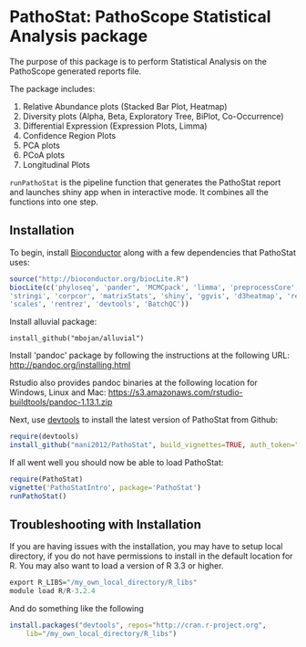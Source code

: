 PathoStat: PathoScope Statistical Analysis package
==================================================

The purpose of this package is to perform Statistical Analysis on the 
PathoScope generated reports file.

The package includes:

1. Relative Abundance plots (Stacked Bar Plot, Heatmap)
2. Diversity plots (Alpha, Beta, Exploratory Tree, BiPlot, Co-Occurrence)
3. Differential Expression (Expression Plots, Limma)
4. Confidence Region Plots
5. PCA plots
6. PCoA plots
7. Longitudinal Plots

`runPathoStat` is the pipeline function that generates the PathoStat report
and launches shiny app when in interactive mode. It combines all the functions 
into one step.

## Installation

To begin, install [Bioconductor](http://www.bioconductor.org/) along with a
few dependencies that PathoStat uses:

```r
source("http://bioconductor.org/biocLite.R")
biocLite(c('phyloseq', 'pander', 'MCMCpack', 'limma', 'preprocessCore', 
'stringi', 'corpcor', 'matrixStats', 'shiny', 'ggvis', 'd3heatmap', 'reshape2',
'scales', 'rentrez', 'devtools', 'BatchQC'))
```
Install alluvial package:
	
	install_github("mbojan/alluvial")

Install 'pandoc' package by following the instructions at the following URL:
http://pandoc.org/installing.html

Rstudio also provides pandoc binaries at the following location for Windows, 
Linux and Mac:
https://s3.amazonaws.com/rstudio-buildtools/pandoc-1.13.1.zip 

Next, use [devtools](https://github.com/hadley/devtools) to install the latest
version of PathoStat from Github:
```r
require(devtools)
install_github("mani2012/PathoStat", build_vignettes=TRUE, auth_token="dadf36cdaef71a2f761f193862a8f6f3f36e3966")
```

If all went well you should now be able to load PathoStat:
```r
require(PathoStat)
vignette('PathoStatIntro', package='PathoStat')
runPathoStat()
```

## Troubleshooting with Installation

If you are having issues with the installation, you may have to setup local 
directory, if you do not have permissions to install in the default location 
for R. You may also want to load a version of R 3.3 or higher.
```r
export R_LIBS="/my_own_local_directory/R_libs"
module load R/R-3.2.4
```

And do something like the following
```r
install.packages("devtools", repos="http://cran.r-project.org", 
    lib="/my_own_local_directory/R_libs")
```